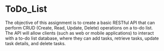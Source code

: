 # ToDo_List
The objective of this assignment is to create a basic RESTful API that can perform CRUD (Create, Read, Update, Delete) operations on a to-do list. The API will allow clients (such as web or mobile applications) to interact with a to-do list database, where they can add tasks, retrieve tasks, update task details, and delete tasks. 
